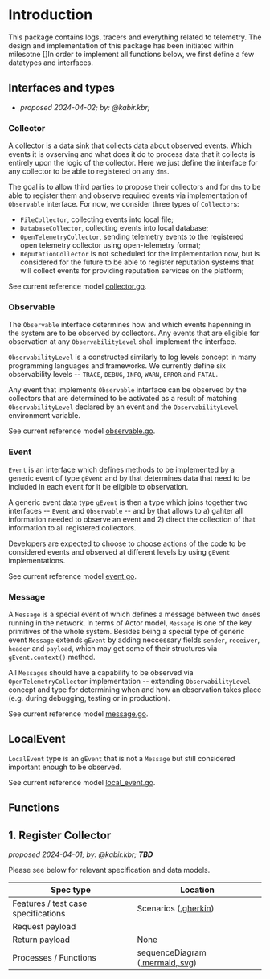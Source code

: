 # Introduction

This package contains logs, tracers and everything related to telemetry. The design and implementation of this package has been initiated within milesotne []In order to implement all functions below, we first define a few datatypes and interfaces.

## Interfaces and types

* _proposed 2024-04-02; by: @kabir.kbr;_

### Collector

A collector is a data sink that collects data about observed events. Which events it is ovserving and what does it do to process data that it collects is entirely upon the logic of the collector. Here we just define the interface for any collector to be able to registered on any `dms`.

The goal is to allow third parties to propose their collectors and for `dms` to be able to register them and observe required events via implementation of `Observable` interface. For now, we consider three types of `Collector`s: 

* `FileCollector`, collecting events into local file;
* `DatabaseCollector`, collecting events into local database;
* `OpenTelemetryCollector`, sending telemetry events to the registered open telemetry collector using open-telemetry format;
* `ReputationCollector` is not scheduled for the implementation now, but is considered for the future to be able to register reputation systems that will collect events for providing reputation services on the platform; 

See current reference model [collector.go](https://gitlab.com/nunet/open-api/platform-data-model/-/blob/proposed/device-management-service/telemetry/data/collector.go).

### Observable

The `Observable` interface determines how and which events hapenning in the system are to be observed by collectors. Any events that are eligible for observation at any `ObservabilityLevel` shall implement the interface. 

`ObservabilityLevel` is a constructed similarly to log levels concept in many programming languages and frameworks. We currently define six observability levels -- `TRACE`, `DEBUG`, `INFO`, `WARN`, `ERROR` and `FATAL`. 

Any event that implements `Observable` interface can be observed by the collectors that are determined to be activated as a result of matching `ObservabilityLevel` declared by an event and the `ObservabilityLevel` environment variable.

See current reference model [observable.go](https://gitlab.com/nunet/open-api/platform-data-model/-/blob/proposed/device-management-service/telemetry/data/observable.go).


### Event

`Event` is an interface which defines methods to be implemented by a generic event of type `gEvent` and by that determines data that need to be included in each event for it be eligible to observation.

A generic event data type `gEvent` is then a type which joins together two interfaces -- `Event` and `Observable` -- and by that allows to a) gahter all information needed to observe an event and 2) direct the collection of that information to all registered collectors.

Developers are expected to choose to choose actions of the code to be considered events and observed at different levels by using `gEvent` implementations.

See current reference model [event.go](https://gitlab.com/nunet/open-api/platform-data-model/-/blob/proposed/device-management-service/telemetry/data/event.go).


### Message

A `Message` is a special event of which defines a message between two `dms`es running in the network. In terms of Actor model, `Message` is one of the key primitives of the whole system. Besides being a special type of generic event `Message` extends `gEvent` by adding neccessary fields `sender`, `receiver`, `header` and `payload`, which may get some of their structures via `gEvent.context()` method.

All `Messages` should have a capability to be observed via `OpenTelemetryCollector` implementation -- extending `ObservabilityLevel` concept and type for determining when and how an observation takes place (e.g. during debugging, testing or in production). 

See current reference model [message.go](https://gitlab.com/nunet/open-api/platform-data-model/-/blob/proposed/device-management-service/telemetry/data/message.go).

## LocalEvent

`LocalEvent` type is an `gEvent` that is not a `Message` but still considered important enough to be observed. 

See current reference model [local_event.go](https://gitlab.com/nunet/open-api/platform-data-model/-/blob/proposed/device-management-service/telemetry/data/local_event.go).


## Functions

## 1. Register Collector

_proposed 2024-04-01; by: @kabir.kbr;_
_**TBD**_


Please see below for relevant specification and data models.

| Spec type              | Location |
---|---|
| Features / test case specifications | Scenarios ([.gherkin]())   |
| Request payload       | []()|
| Return payload       | None |
| Processes / Functions | sequenceDiagram ([.mermaid](),[.svg]()) | 






